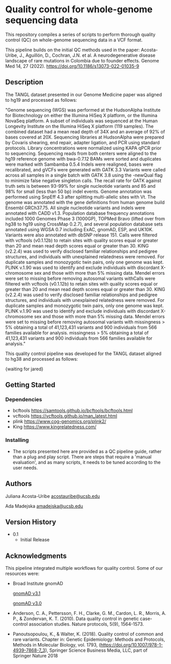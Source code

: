 # Quality control for whole-genome sequencing data

This repository compiles a series of scripts to perform thorough quality control (QC) on whole-genome sequencing data in a VCF format. 


This pipeline builds on the initial QC methods used in the paper:
Acosta-Uribe, J., Aguillón, D., Cochran, J.N. et al. A neurodegenerative disease landscape of rare mutations in Colombia due to founder effects. Genome Med 14, 27 (2022). https://doi.org/10.1186/s13073-022-01035-9


## Description

The TANGL dataset presented in our Genome Medicine paper was aligned to hg19 and processed as follows:

"Genome sequencing (WGS) was performed at the HudsonAlpha Institute for Biotechnology on either the Illumina HiSeq X platform, or the Illumina NovaSeq platform. A subset of individuals was sequenced at the Human Longevity Institute on the Illumina HiSeq X platform (119 samples). The combined dataset had a mean read depth of 34X and an average of 92% of bases covered at 20X. Sequencing libraries at HudsonAlpha were prepared by Covaris shearing, end repair, adapter ligation, and PCR using standard protocols. Library concentrations were normalized using KAPA qPCR prior to sequencing. Sequencing reads from both centers were aligned to the hg19 reference genome with bwa-0.7.12 BAMs were sorted and duplicates were marked with Sambamba 0.5.4  Indels were realigned, bases were recalibrated, and gVCFs were generated with GATK 3.3 Variants were called across all samples in a single batch with GATK 3.8 using the -newQual flag to minimize false negative singleton calls. The recall rate for GATK against truth sets is between 93-99%  for single nucleotide variants and 85 and 98% for small (less than 50 bp) indel events. Genome annotation was performed using SnpEff 4.3 after splitting multi-allelic sites with Vt. The genome was annotated with the gene definitions from human genome build Ensembl GRCh37.75. All single nucleotide variants and indels were annotated with CADD v1.3. Population database frequency annotations included 1000 Genomes Phase 3 (1000GP), TOPMed Bravo (lifted over from hg38 to hg19 using CrossMap 0.2.7), and several population database sets annotated using WGSA 0.7 including ExAC, gnomAD, ESP, and UK10K. Variants were also annotated with dbSNP release 151. Calls were filtered with vcftools (v0.1.12b)  to retain sites with quality scores equal or greater than 20 and mean read depth scores equal or greater than 30. KING (v2.2.4)  was used to verify disclosed familiar relationships and pedigree structures, and individuals with unexplained relatedness were removed. For duplicate samples and monozygotic twin pairs, only one genome was kept. PLINK v.1.90 was used to identify and exclude individuals with discordant X-chromosome sex and those with more than 5% missing data. Mendel errors were set to missing before removing autosomal variants withCalls were filtered with vcftools (v0.1.12b) to retain sites with quality scores equal or greater than 20 and mean read depth scores equal or greater than 30. KING (v2.2.4) was used to verify disclosed familiar relationships and pedigree structures, and individuals with unexplained relatedness were removed. For duplicate samples and monozygotic twin pairs, only one genome was kept. PLINK v.1.90 was used to identify and exclude individuals with discordant X-chromosome sex and those with more than 5% missing data. Mendel errors were set to missing before removing autosomal variants with missingness > 5% obtaining a total of 41,123,431 variants and 900 individuals from 566 families available for analysis.  missingness > 5% obtaining a total of 41,123,431 variants and 900 individuals from 566 families available for analysis." 


This quality control pipeline was developed for the TANGL dataset aligned to hg38 and processed as follows:

{waiting for jared}


## Getting Started

### Dependencies

* bcftools https://samtools.github.io/bcftools/bcftools.html
* vcftools https://vcftools.github.io/man_latest.html
* plink https://www.cog-genomics.org/plink2/
* King https://www.kingrelatedness.com/


### Installing

* The scripts presented here are provided as a QC pipeline guide, rather than a plug and play script. There are steps that require a 'manual evaluation', and as many scripts, it needs to be tuned according to the user needs.

## Authors

Juliana Acosta-Uribe
acostauribe@ucsb.edu

Ada Madejska
amadejska@ucsb.edu


## Version History

* 0.1
    * Initial Release

## Acknowledgments

This pipeline integrated multiple workflows for quality control. 
Some of our resources were:

* Broad Institute gnomAD 

   [gnomAD v3.1](https://gnomad.broadinstitute.org/news/2020-10-gnomad-v3-1-new-content-methods-annotations-and-data-availability/#sample-and-variant-quality-control/)
   
   [gnomAD v3.0](https://gnomad.broadinstitute.org/news/2019-10-gnomad-v3-0/)

* Anderson, C. A., Pettersson, F. H., Clarke, G. M., Cardon, L. R., Morris, A. P., & Zondervan, K. T. (2010). Data quality control in genetic case-control association studies. Nature protocols, 5(9), 1564-1573.

* Panoutsopoulou, K., & Walter, K. (2018). Quality control of common and rare variants. Chapter in: Genetic Epidemiology: Methods and Protocols, Methods in Molecular Biology, vol. 1793, (https://doi.org/10.1007/978-1-4939-7868-7_3), Springer Science Business Media, LLC, part of Springer Nature 2018
